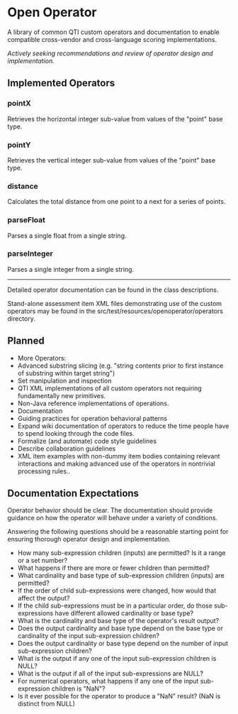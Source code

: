 # Open Operator #


A library of common QTI custom operators and documentation to enable compatible cross-vendor and cross-language scoring implementations.

*Actively seeking recommendations and review of operator design and implementation.*   

## Implemented Operators ##

### pointX ###
Retrieves the horizontal integer sub-value from values of the "point" base type.

### pointY ###
Retrieves the vertical integer sub-value from values of the "point" base type.

### distance ###
Calculates the total distance from one point to a next for a series of points.

### parseFloat ###
Parses a single float from a single string.

### parseInteger ###
Parses a single integer from a single string. 

---
Detailed operator documentation can be found in the class descriptions.

Stand-alone assessment item XML files demonstrating use of the custom operators may be found in the src/test/resources/openoperator/operators directory.

## Planned ##
* More Operators:  
 * Advanced substring slicing (e.g. "string contents prior to first instance of substring within target string")
 * Set manipulation and inspection
* QTI XML implementations of all custom operators not requiring fundamentally new primitives.
* Non-Java reference implementations of operations.
* Documentation
 * Guiding practices for operation behavioral patterns
 * Expand wiki documentation of operators to reduce the time people have to spend looking through the code files.
 * Formalize (and automate) code style guidelines
 * Describe collaboration guidelines
 * XML item examples with non-dummy item bodies containing relevant interactions and making advanced use of the operators in nontrivial processing rules..


## Documentation Expectations ##


Operator behavior should be clear.  The documentation should provide guidance on how the operator will behave under a variety of conditions.

Answering the following questions should be a reasonable starting point for ensuring thorough operator design and implementation. 

* How many sub-expression children (inputs) are permitted? Is it a range or a set number? 
* What happens if there are more or fewer children than permitted?
* What cardinality and base type of sub-expression children (inputs) are permitted?
* If the order of child sub-expressions were changed, how would that affect the output? 
* If the child sub-expressions must be in a particular order, do those sub-expressions have different allowed cardinality or base type?
* What is the cardinality and base type of the operator's result output?
* Does the output cardinality and base type depend on the base type or cardinality of the input sub-expression children?
* Does the output cardinality or base type depend on the number of input sub-expression children?
* What is the output if any one of the input sub-expression children is NULL?
* What is the output if all of the input sub-expressions are NULL? 
* For numerical operators, what happens if any one of the input sub-expression children is "NaN"?
* Is it ever possible for the operator to produce a "NaN" result? (NaN is distinct from NULL)
